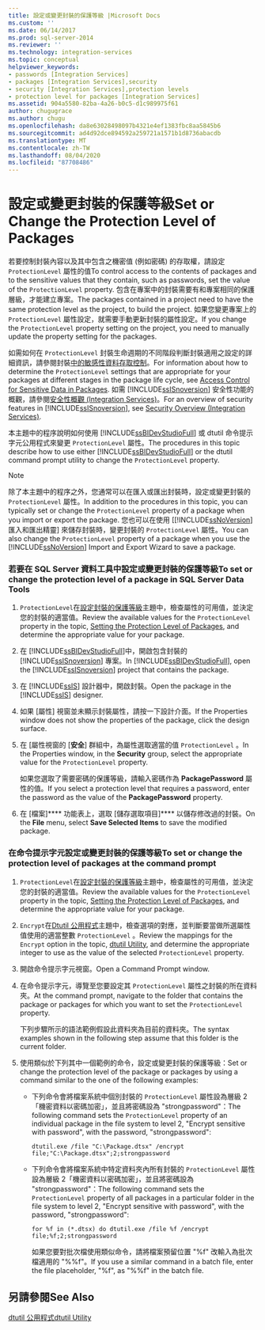 ```yaml
---
title: 設定或變更封裝的保護等級 |Microsoft Docs
ms.custom: ''
ms.date: 06/14/2017
ms.prod: sql-server-2014
ms.reviewer: ''
ms.technology: integration-services
ms.topic: conceptual
helpviewer_keywords:
- passwords [Integration Services]
- packages [Integration Services],security
- security [Integration Services],protection levels
- protection level for packages [Integration Services]
ms.assetid: 904a5580-82ba-4a26-b0c5-d1c989975f61
author: chugugrace
ms.author: chugu
ms.openlocfilehash: da8e63028498097b4321e4ef1383fbc8aa5845b6
ms.sourcegitcommit: ad4d92dce894592a259721a1571b1d8736abacdb
ms.translationtype: MT
ms.contentlocale: zh-TW
ms.lasthandoff: 08/04/2020
ms.locfileid: "87708486"
---
```

# <a name="set-or-change-the-protection-level-of-packages"></a><span data-ttu-id="9178e-102">設定或變更封裝的保護等級</span><span class="sxs-lookup"><span data-stu-id="9178e-102">Set or Change the Protection Level of Packages</span></span>
  <span data-ttu-id="9178e-103">若要控制封裝內容以及其中包含之機密值 (例如密碼) 的存取權，請設定 `ProtectionLevel` 屬性的值</span><span class="sxs-lookup"><span data-stu-id="9178e-103">To control access to the contents of packages and to the sensitive values that they contain, such as passwords, set the value of the `ProtectionLevel` property.</span></span> <span data-ttu-id="9178e-104">包含在專案中的封裝需要有和專案相同的保護層級，才能建立專案。</span><span class="sxs-lookup"><span data-stu-id="9178e-104">The packages contained in a project need to have the same protection level as the project, to build the project.</span></span> <span data-ttu-id="9178e-105">如果您變更專案上的 `ProtectionLevel` 屬性設定，就需要手動更新封裝的屬性設定。</span><span class="sxs-lookup"><span data-stu-id="9178e-105">If you change the `ProtectionLevel` property setting on the project, you need to manually update the property setting for the packages.</span></span>  
  
 <span data-ttu-id="9178e-106">如需如何在 `ProtectionLevel` 封裝生命週期的不同階段判斷封裝適用之設定的詳細資訊，請參閱封裝[中的敏感性資料存取控制](security/access-control-for-sensitive-data-in-packages.md)。</span><span class="sxs-lookup"><span data-stu-id="9178e-106">For information about how to determine the `ProtectionLevel` settings that are appropriate for your packages at different stages in the package life cycle, see [Access Control for Sensitive Data in Packages](security/access-control-for-sensitive-data-in-packages.md).</span></span> <span data-ttu-id="9178e-107">如需 [!INCLUDE[ssISnoversion](../includes/ssisnoversion-md.md)] 安全性功能的概觀，請參閱[安全性概觀 &#40;Integration Services&#41;](security/security-overview-integration-services.md)。</span><span class="sxs-lookup"><span data-stu-id="9178e-107">For an overview of security features in [!INCLUDE[ssISnoversion](../includes/ssisnoversion-md.md)], see [Security Overview &#40;Integration Services&#41;](security/security-overview-integration-services.md).</span></span>  
  
 <span data-ttu-id="9178e-108">本主題中的程序說明如何使用 [!INCLUDE[ssBIDevStudioFull](../includes/ssbidevstudiofull-md.md)] 或 dtutil 命令提示字元公用程式來變更 `ProtectionLevel` 屬性。</span><span class="sxs-lookup"><span data-stu-id="9178e-108">The procedures in this topic describe how to use either [!INCLUDE[ssBIDevStudioFull](../includes/ssbidevstudiofull-md.md)] or the dtutil command prompt utility to change the `ProtectionLevel` property.</span></span>  
  
> [!NOTE]  
>  <span data-ttu-id="9178e-109">除了本主題中的程序之外，您通常可以在匯入或匯出封裝時，設定或變更封裝的 `ProtectionLevel` 屬性。</span><span class="sxs-lookup"><span data-stu-id="9178e-109">In addition to the procedures in this topic, you can typically set or change the `ProtectionLevel` property of a package when you import or export the package.</span></span> <span data-ttu-id="9178e-110">您也可以在使用 [[!INCLUDE[ssNoVersion](../includes/ssnoversion-md.md)] 匯入和匯出精靈] 來儲存封裝時，變更封裝的 `ProtectionLevel` 屬性。</span><span class="sxs-lookup"><span data-stu-id="9178e-110">You can also change the `ProtectionLevel` property of a package when you use the [!INCLUDE[ssNoVersion](../includes/ssnoversion-md.md)] Import and Export Wizard to save a package.</span></span>  
  
### <a name="to-set-or-change-the-protection-level-of-a-package-in-sql-server-data-tools"></a><span data-ttu-id="9178e-111">若要在 SQL Server 資料工具中設定或變更封裝的保護等級</span><span class="sxs-lookup"><span data-stu-id="9178e-111">To set or change the protection level of a package in SQL Server Data Tools</span></span>  
  
1.  <span data-ttu-id="9178e-112">`ProtectionLevel`在[設定封裝的保護等級](security/access-control-for-sensitive-data-in-packages.md)主題中，檢查屬性的可用值，並決定您的封裝的適當值。</span><span class="sxs-lookup"><span data-stu-id="9178e-112">Review the available values for the `ProtectionLevel` property in the topic, [Setting the Protection Level of Packages](security/access-control-for-sensitive-data-in-packages.md), and determine the appropriate value for your package.</span></span>  
  
2.  <span data-ttu-id="9178e-113">在 [!INCLUDE[ssBIDevStudioFull](../includes/ssbidevstudiofull-md.md)]中，開啟包含封裝的 [!INCLUDE[ssISnoversion](../includes/ssisnoversion-md.md)] 專案。</span><span class="sxs-lookup"><span data-stu-id="9178e-113">In [!INCLUDE[ssBIDevStudioFull](../includes/ssbidevstudiofull-md.md)], open the [!INCLUDE[ssISnoversion](../includes/ssisnoversion-md.md)] project that contains the package.</span></span>  
  
3.  <span data-ttu-id="9178e-114">在 [!INCLUDE[ssIS](../includes/ssis-md.md)] 設計器中，開啟封裝。</span><span class="sxs-lookup"><span data-stu-id="9178e-114">Open the package in the [!INCLUDE[ssIS](../includes/ssis-md.md)] designer.</span></span>  
  
4.  <span data-ttu-id="9178e-115">如果 [屬性] 視窗並未顯示封裝屬性，請按一下設計介面。</span><span class="sxs-lookup"><span data-stu-id="9178e-115">If the Properties window does not show the properties of the package, click the design surface.</span></span>  
  
5.  <span data-ttu-id="9178e-116">在 [屬性視窗的 [**安全**] 群組中，為屬性選取適當的值 `ProtectionLevel` 。</span><span class="sxs-lookup"><span data-stu-id="9178e-116">In the Properties window, in the **Security** group, select the appropriate value for the `ProtectionLevel` property.</span></span>  
  
     <span data-ttu-id="9178e-117">如果您選取了需要密碼的保護等級，請輸入密碼作為 **PackagePassword** 屬性的值。</span><span class="sxs-lookup"><span data-stu-id="9178e-117">If you select a protection level that requires a password, enter the password as the value of the **PackagePassword** property.</span></span>  
  
6.  <span data-ttu-id="9178e-118">在 [檔案]\*\*\*\* 功能表上，選取 [儲存選取項目]\*\*\*\* 以儲存修改過的封裝。</span><span class="sxs-lookup"><span data-stu-id="9178e-118">On the **File** menu, select **Save Selected Items** to save the modified package.</span></span>  
  
### <a name="to-set-or-change-the-protection-level-of-packages-at-the-command-prompt"></a><span data-ttu-id="9178e-119">在命令提示字元設定或變更封裝的保護等級</span><span class="sxs-lookup"><span data-stu-id="9178e-119">To set or change the protection level of packages at the command prompt</span></span>  
  
1.  <span data-ttu-id="9178e-120">`ProtectionLevel`在[設定封裝的保護等級](security/access-control-for-sensitive-data-in-packages.md)主題中，檢查屬性的可用值，並決定您的封裝的適當值。</span><span class="sxs-lookup"><span data-stu-id="9178e-120">Review the available values for the `ProtectionLevel` property in the topic, [Setting the Protection Level of Packages](security/access-control-for-sensitive-data-in-packages.md), and determine the appropriate value for your package.</span></span>  
  
2.  <span data-ttu-id="9178e-121">`Encrypt`在[Dtutil 公用程式](dtutil-utility.md)主題中，檢查選項的對應，並判斷要當做所選屬性值使用的適當整數 `ProtectionLevel` 。</span><span class="sxs-lookup"><span data-stu-id="9178e-121">Review the mappings for the `Encrypt` option in the topic, [dtutil Utility](dtutil-utility.md), and determine the appropriate integer to use as the value of the selected `ProtectionLevel` property.</span></span>  
  
3.  <span data-ttu-id="9178e-122">開啟命令提示字元視窗。</span><span class="sxs-lookup"><span data-stu-id="9178e-122">Open a Command Prompt window.</span></span>  
  
4.  <span data-ttu-id="9178e-123">在命令提示字元，導覽至您要設定其 `ProtectionLevel` 屬性之封裝的所在資料夾。</span><span class="sxs-lookup"><span data-stu-id="9178e-123">At the command prompt, navigate to the folder that contains the package or packages for which you want to set the `ProtectionLevel` property.</span></span>  
  
     <span data-ttu-id="9178e-124">下列步驟所示的語法範例假設此資料夾為目前的資料夾。</span><span class="sxs-lookup"><span data-stu-id="9178e-124">The syntax examples shown in the following step assume that this folder is the current folder.</span></span>  
  
5.  <span data-ttu-id="9178e-125">使用類似於下列其中一個範例的命令，設定或變更封裝的保護等級：</span><span class="sxs-lookup"><span data-stu-id="9178e-125">Set or change the protection level of the package or packages by using a command similar to the one of the following examples:</span></span>  
  
    -   <span data-ttu-id="9178e-126">下列命令會將檔案系統中個別封裝的 `ProtectionLevel` 屬性設為層級 2「機密資料以密碼加密」，並且將密碼設為 "strongpassword"：</span><span class="sxs-lookup"><span data-stu-id="9178e-126">The following command sets the `ProtectionLevel` property of an individual package in the file system to level 2, "Encrypt sensitive with password", with the password, "strongpassword":</span></span>  
  
         `dtutil.exe /file "C:\Package.dtsx" /encrypt file;"C:\Package.dtsx";2;strongpassword`  
  
    -   <span data-ttu-id="9178e-127">下列命令會將檔案系統中特定資料夾內所有封裝的 `ProtectionLevel` 屬性設為層級 2「機密資料以密碼加密」，並且將密碼設為 "strongpassword"：</span><span class="sxs-lookup"><span data-stu-id="9178e-127">The following command sets the `ProtectionLevel` property of all packages in a particular folder in the file system to level 2, "Encrypt sensitive with password", with the password, "strongpassword":</span></span>  
  
         `for %f in (*.dtsx) do dtutil.exe /file %f /encrypt file;%f;2;strongpassword`  
  
         <span data-ttu-id="9178e-128">如果您要對批次檔使用類似命令，請將檔案預留位置 "%f" 改輸入為批次檔適用的 "%%f"。</span><span class="sxs-lookup"><span data-stu-id="9178e-128">If you use a similar command in a batch file, enter the file placeholder, "%f", as "%%f" in the batch file.</span></span>  
  
## <a name="see-also"></a><span data-ttu-id="9178e-129">另請參閱</span><span class="sxs-lookup"><span data-stu-id="9178e-129">See Also</span></span>  
 [<span data-ttu-id="9178e-130">dtutil 公用程式</span><span class="sxs-lookup"><span data-stu-id="9178e-130">dtutil Utility</span></span>](dtutil-utility.md)  
  
  
